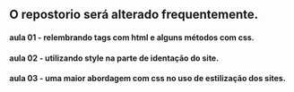 
## O repostorio será alterado frequentemente.

#### aula 01 - relembrando tags com html e alguns métodos com css.

#### aula 02 - utilizando style na parte de identação do site.

#### aula 03 - uma maior abordagem com css no uso de estilização dos sites.
